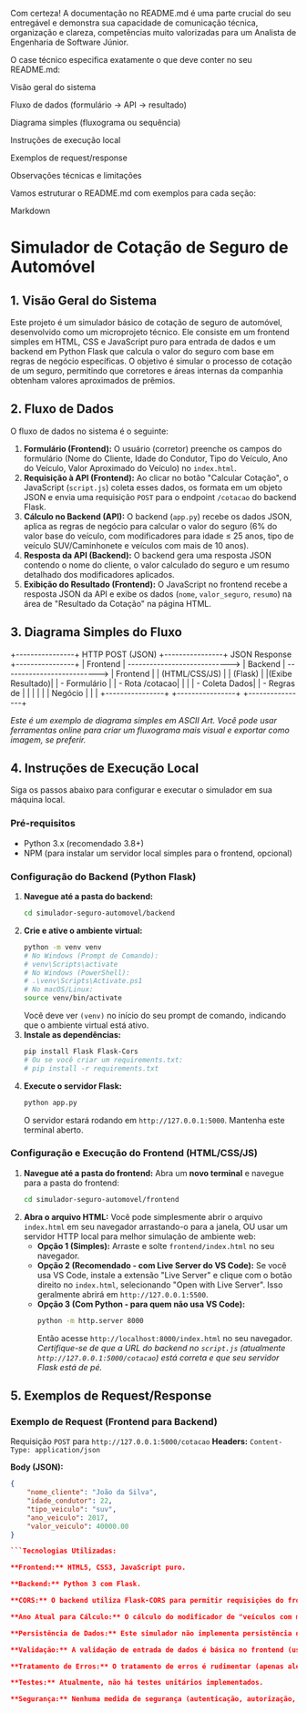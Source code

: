 Com certeza! A documentação no README.md é uma parte crucial do seu entregável e demonstra sua capacidade de comunicação técnica, organização e clareza, competências muito valorizadas para um Analista de Engenharia de Software Júnior.

O case técnico especifica exatamente o que deve conter no seu README.md:

Visão geral do sistema

Fluxo de dados (formulário → API → resultado)

Diagrama simples (fluxograma ou sequência)

Instruções de execução local

Exemplos de request/response

Observações técnicas e limitações

Vamos estruturar o README.md com exemplos para cada seção:

Markdown

# Simulador de Cotação de Seguro de Automóvel

## 1. Visão Geral do Sistema

Este projeto é um simulador básico de cotação de seguro de automóvel, desenvolvido como um microprojeto técnico. Ele consiste em um frontend simples em HTML, CSS e JavaScript puro para entrada de dados e um backend em Python Flask que calcula o valor do seguro com base em regras de negócio específicas. O objetivo é simular o processo de cotação de um seguro, permitindo que corretores e áreas internas da companhia obtenham valores aproximados de prêmios.

## 2. Fluxo de Dados

O fluxo de dados no sistema é o seguinte:

1.  **Formulário (Frontend):** O usuário (corretor) preenche os campos do formulário (Nome do Cliente, Idade do Condutor, Tipo do Veículo, Ano do Veículo, Valor Aproximado do Veículo) no `index.html`.
2.  **Requisição à API (Frontend):** Ao clicar no botão "Calcular Cotação", o JavaScript (`script.js`) coleta esses dados, os formata em um objeto JSON e envia uma requisição `POST` para o endpoint `/cotacao` do backend Flask.
3.  **Cálculo no Backend (API):** O backend (`app.py`) recebe os dados JSON, aplica as regras de negócio para calcular o valor do seguro (6% do valor base do veículo, com modificadores para idade $\le$ 25 anos, tipo de veículo SUV/Caminhonete e veículos com mais de 10 anos).
4.  **Resposta da API (Backend):** O backend gera uma resposta JSON contendo o nome do cliente, o valor calculado do seguro e um resumo detalhado dos modificadores aplicados.
5.  **Exibição do Resultado (Frontend):** O JavaScript no frontend recebe a resposta JSON da API e exibe os dados (`nome`, `valor_seguro`, `resumo`) na área de "Resultado da Cotação" na página HTML.

## 3. Diagrama Simples do Fluxo

+----------------+       HTTP POST (JSON)        +----------------+       JSON Response       +----------------+
|    Frontend    | ----------------------------> |     Backend    | --------------------------> |    Frontend     |
| (HTML/CSS/JS)  |                               |    (Flask)     |                             |(Exibe Resultado)|
|  - Formulário  |                               | - Rota /cotacao|                             |                 |
|  - Coleta Dados|                               | - Regras de    |                             |                 |
|                |                               |    Negócio     |                             |                 |
+----------------+                               +----------------+                             +----------------+

*Este é um exemplo de diagrama simples em ASCII Art. Você pode usar ferramentas online para criar um fluxograma mais visual e exportar como imagem, se preferir.*

## 4. Instruções de Execução Local

Siga os passos abaixo para configurar e executar o simulador em sua máquina local.

### Pré-requisitos

* Python 3.x (recomendado 3.8+)
* NPM (para instalar um servidor local simples para o frontend, opcional)

### Configuração do Backend (Python Flask)

1.  **Navegue até a pasta do backend:**
    ```bash
    cd simulador-seguro-automovel/backend
    ```
2.  **Crie e ative o ambiente virtual:**
    ```bash
    python -m venv venv
    # No Windows (Prompt de Comando):
    # venv\Scripts\activate
    # No Windows (PowerShell):
    # .\venv\Scripts\Activate.ps1
    # No macOS/Linux:
    source venv/bin/activate
    ```
    Você deve ver `(venv)` no início do seu prompt de comando, indicando que o ambiente virtual está ativo.
3.  **Instale as dependências:**
    ```bash
    pip install Flask Flask-Cors
    # Ou se você criar um requirements.txt:
    # pip install -r requirements.txt
    ```
4.  **Execute o servidor Flask:**
    ```bash
    python app.py
    ```
    O servidor estará rodando em `http://127.0.0.1:5000`. Mantenha este terminal aberto.

### Configuração e Execução do Frontend (HTML/CSS/JS)

1.  **Navegue até a pasta do frontend:**
    Abra um **novo terminal** e navegue para a pasta do frontend:
    ```bash
    cd simulador-seguro-automovel/frontend
    ```
2.  **Abra o arquivo HTML:**
    Você pode simplesmente abrir o arquivo `index.html` em seu navegador arrastando-o para a janela, OU usar um servidor HTTP local para melhor simulação de ambiente web:
    * **Opção 1 (Simples):** Arraste e solte `frontend/index.html` no seu navegador.
    * **Opção 2 (Recomendado - com Live Server do VS Code):** Se você usa VS Code, instale a extensão "Live Server" e clique com o botão direito no `index.html`, selecionando "Open with Live Server". Isso geralmente abrirá em `http://127.0.0.1:5500`.
    * **Opção 3 (Com Python - para quem não usa VS Code):**
        ```bash
        python -m http.server 8000
        ```
        Então acesse `http://localhost:8000/index.html` no seu navegador.
        *Certifique-se de que a URL do backend no `script.js` (atualmente `http://127.0.0.1:5000/cotacao`) está correta e que seu servidor Flask está de pé.*

## 5. Exemplos de Request/Response

### Exemplo de Request (Frontend para Backend)

Requisição `POST` para `http://127.0.0.1:5000/cotacao`
**Headers:**
`Content-Type: application/json`

**Body (JSON):**

```json
{
    "nome_cliente": "João da Silva",
    "idade_condutor": 22,
    "tipo_veiculo": "suv",
    "ano_veiculo": 2017,
    "valor_veiculo": 40000.00
}

```Tecnologias Utilizadas:

**Frontend:** HTML5, CSS3, JavaScript puro.

**Backend:** Python 3 com Flask.

**CORS:** O backend utiliza Flask-CORS para permitir requisições do frontend, que opera em uma origem diferente.

**Ano Atual para Cálculo:** O cálculo do modificador de "veículos com mais de 10 anos" considera o ano atual como 2025, conforme especificado no case técnico.

**Persistência de Dados:** Este simulador não implementa persistência de dados. As cotações não são salvas em um banco de dados ou em arquivos. É um sistema sem estado, onde cada requisição é processada independentemente.

**Validação:** A validação de entrada de dados é básica no frontend (usando atributos required, min, max) e no backend (verificação de campos obrigatórios e tipos numéricos). Para um sistema de produção, seria necessário uma validação mais robusta.

**Tratamento de Erros:** O tratamento de erros é rudimentar (apenas alert no frontend e mensagens JSON simples no backend). Em um ambiente de produção, seria ideal um sistema de log e feedback mais detalhado ao usuário.

**Testes:** Atualmente, não há testes unitários implementados.

**Segurança:** Nenhuma medida de segurança (autenticação, autorização, sanitização de entrada) foi implementada, pois não faz parte do escopo do case técnico proposto.